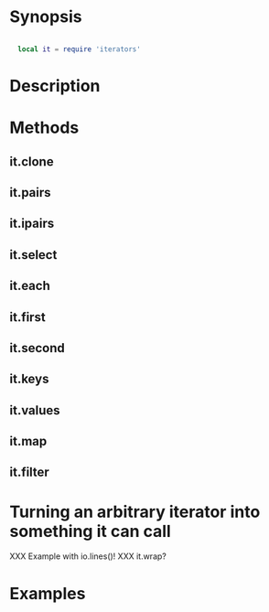 # Synopsis

```lua

  local it = require 'iterators'

```

# Description

# Methods

## it.clone

## it.pairs

## it.ipairs

## it.select

## it.each

## it.first

## it.second

## it.keys

## it.values

## it.map

## it.filter

# Turning an arbitrary iterator into something it can call

XXX Example with io.lines()!
XXX it.wrap?

# Examples
